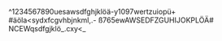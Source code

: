 ^1234567890uesawsdfghjklöä-y1097wertzuiopü+
#äöla<sydxfcgvhbjnkml,.- ß765ewAWSEDFZGUHIJOKPLÖÄ#
NCEWqsdfgjklö_.cxy<_